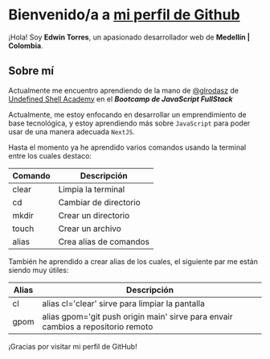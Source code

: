 # Bienvenido/a a [mi perfil de Github](https://github.com/edwintorres1605)

¡Hola! Soy **Edwin Torres**, un apasionado desarrollador web de **Medellín | Colombia**.

## Sobre mí
Actualmente me encuentro aprendiendo de la mano de [@glrodasz](https://github.com/glrodasz) de [Undefined Shell Academy](https://undefined.academy/) en el ***Bootcamp de JavaScript FullStack***

Actualmente, me estoy enfocando en desarrollar un emprendimiento de base tecnológica, y estoy aprendiendo más sobre `JavaScript` para poder usar de una manera adecuada `NextJS`.

Hasta el momento ya he aprendido varios comandos usando la terminal entre los cuales destaco:

| Comando | Descripción |
| ------------- | ------------- |
| clear | Limpia la terminal |
| cd | Cambiar de directorio |
| mkdir | Crear un directorio |
| touch | Crear un archivo |
| alias | Crea alias de comandos |

También he aprendido a crear alias de los cuales, el siguiente par me están siendo muy útiles:

| Alias | Descripción |
| ------------- | ------------- |
| cl | alias cl='clear' sirve para limpiar la pantalla |
| gpom | alias gpom='git push origin main' sirve para envair cambios a repositorio remoto |

¡Gracias por visitar mi perfil de GitHub!